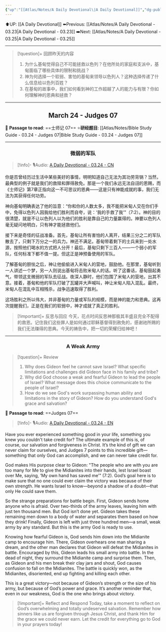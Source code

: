 ```yaml
---
{"up":"[[Atlas/Notes/A Daily Devotional\|A Daily Devotional]]","dg-publish":true,"permalink":"/atlas/notes/a-daily-devotional-03-24/","dgPassFrontmatter":true}
---
```


 ⬆️UP: [[A Daily Devotional]]
⬅️Previous: [[Atlas/Notes/A Daily Devotional - 03.23\|A Daily Devotional - 03.23]]
➡️Next: [[Atlas/Notes/A Daily Devotional - 03.25\|A Daily Devotional - 03.25]]

---

> [!question]+ 回顾昨天的内容
> 1. ⁠为什么基甸觉得自己不可能拯救以色列？在他所处的家庭和支派中，基甸面临了哪些具体的限制和挑战？
> 2. 神为何选择一个软弱、害怕的基甸来领导以色列人？这种选择传递了什么信息给以色列百姓？
> 3. 在基甸的故事中，我们如何看到神的工作超越了人的能力与有限？你如何理解神的恩典和拯救？

---
## <center>March 24 -  Judges 07</center>

📖 **Passage to read**: ==士师记 07==
⭐**研经题目**: [[Atlas/Notes/Bible Study Guide - 03.24 - Judges 07\|Bible Study Guide - 03.24 - Judges 07]]

---
### <center>微弱的军队</center>

> [!info]- 🎙️Audio: [A Daily Devotional - 03.24 - CN]()

你是否曾经历过生活中某些美好的事情，明明知道自己无法为其功劳背锅？当然，最典型的例子就是我们的救赎和罪得赦免。那是一个我们永远无法自诩的恩赐，而《士师记》第7章正指向这一不可思议的恩典——这是只有神能成就的事，我们无法为其获得任何功劳。

神向基甸明确表达了他的旨意：“你和你的人数太多，我不能把米甸人交在你们手中，免得以色列人因我给他们胜利而自夸，说：‘我的手救了我’”（7:2）。神的目的很清楚，就是不让以色列人以为他们的胜利是靠自己的力量赢得的。神要以色列人毫无疑问地明白，只有神才能拯救他们。

接下来是奇怪的征战准备。首先，基甸让所有害怕的人离开，结果三分之二的军队散去了，只剩下万分之一的兵力。神还不满足。基甸带着剩下的士兵来到一处水源，按照他们喝水的方式把人分开！最后，基甸只剩下三百人——一个弱小的军队，任何标准下都不值一提。但这正是神预备使用的军队。

了解基甸的胆怯之后，神让他偷偷进入米甸人的营地，鼓励他。在那里，基甸听到一人讲述一个梦，另一人则说出基甸将击败米甸人的话。听了这番话，基甸鼓起勇气，带领这支微弱的军队去征战。夜深人静时，他们包围了米甸人的营地，出其不意。接着，基甸和他的军队打破了瓦罐并大声喊叫，神让米甸人陷入混乱。最终，米甸人在混乱中互相残杀，战争迅速取得了胜利。

这场胜利之所以伟大，并非基甸的力量或军队的规模，而是神的能力和恩典。这再次提醒我们，正是在我们的软弱中，神才成就了真正的胜利。

> [!important]+ 反思与回应
今天，花点时间反思神那极其丰盛且完全不配得的救恩。记住我们这些罪人是如何通过耶稣基督得到赦免的，感谢祂所赐的我们无法赚得的恩典。今天的祷告中，把一切的荣耀归给神吧！


---
### <center>A Weak Army</center>

> [!question]+ Review
> 1. ⁠Why does Gideon feel he cannot save Israel? What specific limitations and challenges did Gideon face in his family and tribe?
> 2. Why did God choose a weak and fearful Gideon to lead the people of Israel? What message does this choice communicate to the people of Israel?
> 3. How do we see God's work surpassing human ability and limitations in the story of Gideon? How do you understand God's grace and salvation?

📖 **Passage to read**: ==Judges 07==

> [!info]- 🎙️Audio: [A Daily Devotional - 03.24 - EN]()  

Have you ever experienced something good in your life, something you knew you couldn't take credit for? The ultimate example of this is, of course, our salvation and forgiveness in Christ. It’s the kind of gift we can never claim for ourselves, and Judges 7 points to this incredible gift—something that only God can accomplish, and we can never take credit for.

God makes His purpose clear to Gideon: "The people who are with you are too many for Me to give the Midianites into their hands, lest Israel boast over Me, saying, ‘My own hand has saved me’" (7:2). God’s goal here is to make sure that no one could ever claim the victory was because of their own strength. He wants Israel to know—beyond a shadow of a doubt—that only He could save them. 

So the strange preparations for battle begin. First, Gideon sends home anyone who is afraid. Over two-thirds of the army leaves, leaving him with just ten thousand men. But God isn’t done yet. Gideon takes these remaining men down to a body of water and separates them based on how they drink! Finally, Gideon is left with just three hundred men—a small, weak army by any standard. But this is the army God is ready to use.

Knowing how fearful Gideon is, God sends him down into the Midianite camp to encourage him. There, Gideon overhears one man sharing a dream, and the other man declares that Gideon will defeat the Midianites in battle. Encouraged by this, Gideon leads his small army into battle. In the dead of night, they surround the Midianite camp and surprise them. Then, as Gideon and his men break their clay jars and shout, God causes confusion to fall on the Midianites. The battle is quickly won, as the Midianites, disoriented, end up fighting and killing each other. 

This is a great victory—not because of Gideon’s strength or the size of his army, but because of God’s power and grace. It’s another reminder that, even in our weakness, God is the one who brings about victory.

> [!important]+ Reflect and Respond
Today, take a moment to reflect on God’s overwhelming and totally undeserved salvation. Remember how sinners like us are forgiven through Jesus Christ, and thank Him for the grace we could never earn. Let the credit for everything go to God in your prayers today!




































